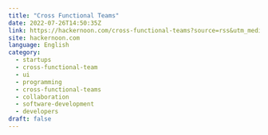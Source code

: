 ```yaml
---
title: "Cross Functional Teams"
date: 2022-07-26T14:50:35Z
link: https://hackernoon.com/cross-functional-teams?source=rss&utm_medium=RSS&utm_source=news.12bit.vn
site: hackernoon.com
language: English
category:
  - startups
  - cross-functional-team
  - ui
  - programming
  - cross-functional-teams
  - collaboration
  - software-development
  - developers
draft: false
---
```

